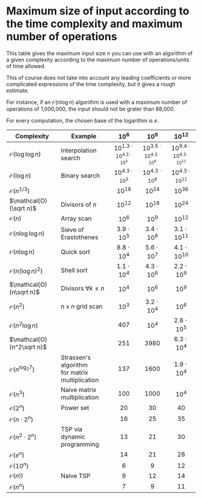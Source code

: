 # Maximum size of input according to the time complexity and maximum number of operations

This table gives the maximum input size $n$ you can use with an algorithm of a given complexity according to the maximum number of operations/units of time allowed.

This of course does not take into account any leading coefficients or more complicated expressions of the time complexity, but it gives a rough estimate.

For instance, if an $\mathcal{O}(n\log n)$ algorithm is used with a maximum number of operations of 1,000,000, the input should not be grater than 88,000.

For every computation, the chosen base of the logarithm is $e$.

|Complexity|Example| $10^6$ | $10^9$ | $10^{12}$ |
|---|---|:---:|:---:|:---:|
| $\mathcal{O}(\log\log n)$ |Interpolation search| $10^{1.3\cdot 10^{4.3\cdot 10^5}}$ | $10^{3.5\cdot 10^{4.3\cdot 10^{8}}}$ | $10^{9.4\cdot 10^{4.3\cdot 10^{11}}}$ |
| $\mathcal{O}(\log n)$ |Binary search| $10^{4.3\cdot 10^5}$ | $10^{4.3\cdot 10^{8}}$ | $10^{4.3\cdot 10^{11}}$ |
| $\mathcal{O}(n^{1/3})$ |   | $10^{18}$ | $10^{24}$ | $10^{36}$ |
| $\mathcal{O}(\sqrt n)$ |Divisors of $n$ | $10^{12}$ | $10^{18}$ | $10^{24}$ |
| $\mathcal{O}(n)$ |Array scan| $10^6$ | $10^9$ | $10^{12}$ |
| $\mathcal{O}(n\log\log n)$ |Sieve of Erastothenes| $3.9\cdot 10^5$ | $3.4\cdot 10^8$ | $3.1\cdot 10^{11}$ |
| $\mathcal{O}(n\log n)$ |Quick sort| $8.8\cdot 10^4$ | $5.6\cdot 10^7$ | $4.1\cdot 10^{10}$ |
| $\mathcal{O}(n(\log n)^2)$ |Shell sort| $1.1\cdot 10^4$ | $4.3\cdot 10^6$ | $2.2\cdot 10^9$ |
| $\mathcal{O}(n\sqrt n)$ |Divisors $\forall k\leq n$ | $10^4$ | $10^6$ | $10^9$ |
| $\mathcal{O}(n^2)$ | $n$ x $n$ grid scan| $10^3$ | $3.2\cdot 10^4$ | $10^6$ |
| $\mathcal{O}(n^2\log n)$ |   | $407$ | $10^4$ | $2.8\cdot 10^5$ |
| $\mathcal{O}(n^2\sqrt n)$ |   | $251$ | $398$0| $6.3\cdot 10^4$ |
| $\mathcal{O}(n^{\log_2 7})$ |Strassen's algorithm <br> for matrix multiplication|$137$|$1600$| $1.9\cdot 10^4$ |
| $\mathcal{O}(n^3)$ |Naive matrix multiplication|$100$|$1000$| $10^4$ |
| $\mathcal{O}(2^n)$ |Power set|$20$|$30$|$40$|
| $\mathcal{O}(n\cdot 2^n)$ |   |$16$|$25$|$35$|
| $\mathcal{O}(n^2\cdot 2^n)$ |TSP via <br> dynamic programming|$13$|$21$|$30$|
| $\mathcal{O}(e^n)$ |   |$14$|$21$|$28$|
| $\mathcal{O}(10^n)$ |   |$6$|$9$|$12$|
| $\mathcal{O}(n!)$ |Naive TSP|$9$|$12$|$14$|
| $\mathcal{O}(n^n)$ |   |$7$|$9$|$11$|

